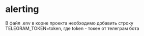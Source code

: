 # alerting
В файл .env в корне проекта необходимо добавить строку TELEGRAM_TOKEN=token, где token - токен от телеграм бота
